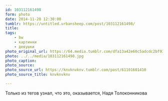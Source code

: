 ```yaml
---
id: 103112161498
form: photo
date: 2014-11-20 12:30:00
tumblr: https://untitled.urbansheep.com/post/103112161498/
title:
tags:
    - bw
    - картинки
    - девушки
photo_original_url: https://64.media.tumblr.com/dfa13a42e60c5adcdc2bf935b4d0681f/tumblr_mt2729Me3p1sfoh8vo1_500.jpg
photo: ../../media/103112161498.jpg
photo_caption:
photo_source:
photo_source_url: https://knvknvknv.tumblr.com/post/61101601410
photo_source_title: knvknvknv

---
```


<p>Только из тегов узнал, что это, оказывается, Надя Толоконникова</p>
